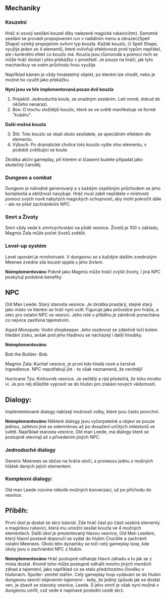 ## Mechaniky

### Kouzelní

Hráč si osvojí sesílání kouzel díky nalezené magické rukavici(tm). Samotné sesílání se provádí propojovením run v radiálním menu a obrazec(Spell Shape) vzniký propojením ovlivní typ kouzla. Každé kouzlo, či Spell Shape, využije jeden ze 4 elementů, které ovlivňují efektivnost proti typům nepřátel, ale i konkrétní efekt co kouzlo má.
Kouzla jsou různorodá a pomocí nich se může hráč dostat i přes překážky v prostředí. Je pouze na hráči, jak tyto mechanikuy ve svém průchodu hrou využije.

Například kámen je vždy hmatatelný objekt, po kterém lze chodit, nebo je možné ho využít jako překážku.

**Nyní jsou ve hře implementovaná pouze dvě kouzla** 
1.  Projektil:
    Jednoduchá koule, se snadným sesláním. Letí rovně, dokud do něčeho nenarazí.
2.  Box: O trochu složitější kouzlo, které se ve světě manifestuje ve formě "kvádru".

**Další možná kouzla**

3) Štít: Toto kouzlo se obalí okolo sesilatele, se speciálním efektem dle elementu.
4) Výbuch: Po dramatické chvilce toto kouzlo vyšle vlnu elementu, v podobě zvětšující se koule.

Zkrátka akční gameplay, při kterém si (časem) budete připadat jako skutečný čaroděj.

### Dungeon a combat

Dungeon je náhodně generovaný a s každým úspěšným průchodem se jeho komplexita a obtížnost navyšuje. Hráč musí zabít nepřátele v místnosti pomocí svých nově nabytých magických schopností, aby mohl pokročit dále - ale ne před zachráněním NPC.

### Smrt a Životy

Smrt vždy vede k zmrtvýchvstání na půdě vesnice. Životů je 100 v základu, Magmis Zala může počet životů zvětšit.

### Level-up systém

Level upování je mnohotvaré. V dungeonu se s každým dalším zvednutým Meenee zvedne síla kouzel spjatá s jeho živlem.

**Neimplementováno**
Pobně jako Magmis může hráči zvýšit životy, i jiná NPC poskytují podobné benefity.

## NPC
Old Man Leede: Starý starosta vesnice. Je zkrátka prastarý, stejně starý jako místo ve kterém se hráč nyní ocitl. Figuruje jako průvodce pro hráče, a otec pro ostatní NPC ve vesnici. Jeho role v příběhu je záměrně ponechána co nejvíce zastřená tajemstvím.

Aquid Monopole: Vodní shopkeeper. Jeho osobnost se zdánlivě točí kolem hledání zisku, avšak pod jeho hladinou se nacházejí i další hloubky.

**Neimplementováno**

Bob the Builder: Bob.

Magmis Zala: Kuchař vesnice, je první kdo hledá nové a čerstvé ingredience. NPC nepotřebují jíst - to však neznamená, že nechtějí!

Hurricane Tzu: Knihovník vesnice. Je sečtělý a rád předstírá, že toho mnoho ví. Je pro něj důležité vypravit se do hlubin pro získání nových vědomostí.

## Dialogy:
Implementované dialogy nabízejí možnosti volby, které jsou často povrchní. 

**Neimplementováno**
Některé dialogy jsou vyčerpatelné a objeví se pouze jednou, zatímco jiné se odemnknou až po dosažení určitých milestonů ve světě.
Například starosta vesnice, Old man Leede, má dialogy které se postupně otevírají až s přivedením jiných NPC.

### Jednoduché dialogy
Generic Meenees se občas na hráče otočí, a pronesou jednu z možných hlášek daných jejich elementem.

### Komplexní dialogy:
Old man Leede rozvine několik možných konverzací, už po příchodu do vesnice.

## Příběh:
První úkol je dostat se skrz tutoriál. Zde hráč část po části sesbírá elementy a magickou rukavici, která mu umožní sesílat kouzla ve 4 možných elementech. 
Další úkol je prezentovaný hlavou vesnice, Old Man Leedem, který hlavní postavě doporučí se vydat do hlubin Crucible a zachránit ostatní Meenees. 
Okolo této dynamiky se točí celý gameplay loop, kde úkoly jsou o zachránění NPC z hlubin.

**Neimplementováno**
Hráč postupně odhaluje hlavní záhadu a to jak se z místa dostat. Kromě toho může postupně odhalit mnoho jiných menších záhad a tajemství, jako například co se stalo předchozímu člověku v hlubinách.
Spoiler: zemřel stářím. 
Celý gameplay loop vydávání se do hlubin dungeonu skončí objevením tajemství - tedy, že jediný způsob jak se dostat ven, je zbavit se starosty vesnice, Leeda. S jeho smrtí je však nyní možné v dungeonu umřít, což vede k napínavé poslední cestě skrz.

